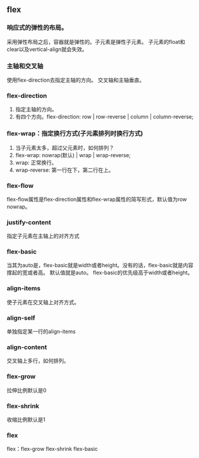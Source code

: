 ## flex
### 响应式的弹性的布局。
采用弹性布局之后，容器就是弹性的。子元素是弹性子元素。
子元素的float和clear以及vertical-align就会失效。
### 主轴和交叉轴
使用flex-direction去指定主轴的方向。
交叉轴和主轴垂直。
### flex-direction
1. 指定主轴的方向。
2. 有四个方向。flex-direction: row | row-reverse | column | column-reverse;
### flex-wrap：指定换行方式(子元素排列时换行方式)
1. 当子元素太多，超过父元素时，如何排列？
2. flex-wrap: nowrap(默认) | wrap | wrap-reverse;
3. wrap: 正常换行。
4. wrap-reverse: 第一行在下，第二行在上。
### flex-flow
flex-flow属性是flex-direction属性和flex-wrap属性的简写形式，默认值为row nowrap。
### justify-content
指定子元素在主轴上的对齐方式
### flex-basic
当其为auto是，flex-basic就是width或者height。没有的话，flex-basic就是内容撑起的宽或者高。
默认值就是auto。
flex-basic的优先级高于width或者height。
### align-items
使子元素在交叉轴上对齐方式。
### align-self 
单独指定某一行的align-items
### align-content
交叉轴上多行，如何排列。
### flex-grow
拉伸比例默认是0
### flex-shrink
收缩比例默认是1
### flex
flex：flex-grow flex-shrink flex-basic

